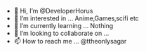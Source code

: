 - 👋 Hi, I’m @DeveloperHorus
- 👀 I’m interested in ... Anime‚Games‚scifi etc
- 🌱 I’m currently learning ... Nothing 
- 💞️ I’m looking to collaborate on ...
- 📫 How to reach me ... @ttheonlysagar
